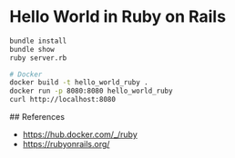 # Hello World in Ruby on Rails

```bash
bundle install
bundle show
ruby server.rb

# Docker
docker build -t hello_world_ruby .
docker run -p 8080:8080 hello_world_ruby
curl http://localhost:8080
```

## References

- https://hub.docker.com/_/ruby
- https://rubyonrails.org/